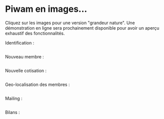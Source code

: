# Piwam en images... #

Cliquez sur les images pour une version "grandeur nature". Une démonstration en ligne sera prochainement disponible pour avoir un aperçu exhaustif des fonctionnalités.

Identification :

![![](http://adrien.frenchcomp.net/images/piwam/screenshots/login_small.png)](http://adrien.frenchcomp.net/images/piwam/screenshots/login.png)

Nouveau membre :

![![](http://adrien.frenchcomp.net/images/piwam/screenshots/newmembre_small.png)](http://adrien.frenchcomp.net/images/piwam/screenshots/newmembre.png)

Nouvelle cotisation :

![![](http://adrien.frenchcomp.net/images/piwam/screenshots/cotisation_small.png)](http://adrien.frenchcomp.net/images/piwam/screenshots/cotisation.png)

Geo-localisation des membres :

![![](http://adrien.frenchcomp.net/images/piwam/screenshots/geo_small.png)](http://adrien.frenchcomp.net/images/piwam/screenshots/geo.png)

Mailing :

![![](http://adrien.frenchcomp.net/images/piwam/screenshots/mailing_small.png)](http://adrien.frenchcomp.net/images/piwam/screenshots/mailing.png)

Bilans :

![![](http://adrien.frenchcomp.net/images/piwam/screenshots/bilan_small.png)](http://adrien.frenchcomp.net/images/piwam/screenshots/bilan.png)